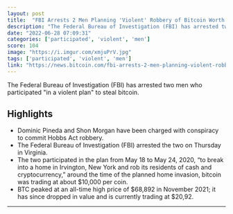 ```yaml
---
layout: post
title:  "FBI Arrests 2 Men Planning 'Violent' Robbery of Bitcoin Worth Millions of Dollars — They Face 20 Years in Prison"
description: "The Federal Bureau of Investigation (FBI) has arrested two men who participated \"in a violent plan\" to steal bitcoin."
date: "2022-06-28 07:09:31"
categories: ['participated', 'violent', 'men']
score: 104
image: "https://i.imgur.com/xmjuPrV.jpg"
tags: ['participated', 'violent', 'men']
link: "https://news.bitcoin.com/fbi-arrests-2-men-planning-violent-robbery-of-bitcoin-worth-millions-of-dollars-they-face-20-years-in-prison/?utm_source=coingecko&amp;utm_content=coingecko&amp;utm_campaign=coingecko&amp;utm_medium=coingecko&amp;utm_term=coingecko"
---
```


The Federal Bureau of Investigation (FBI) has arrested two men who participated \"in a violent plan\" to steal bitcoin.

## Highlights

- Dominic Pineda and Shon Morgan have been charged with conspiracy to commit Hobbs Act robbery.
- The Federal Bureau of Investigation (FBI) arrested the two on Thursday in Virginia.
- The two participated in the plan from May 18 to May 24, 2020, “to break into a home in Irvington, New York and rob its residents of cash and cryptocurrency,” around the time of the planned home invasion, bitcoin was trading at about $10,000 per coin.
- BTC peaked at an all-time high price of $68,892 in November 2021; it has since dropped in value and is currently trading at $20,92.

---

